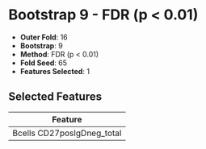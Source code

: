 # Bootstrap 9 - FDR (p < 0.01)

- **Outer Fold**: 16
- **Bootstrap**: 9
- **Method**: FDR (p < 0.01)
- **Fold Seed**: 65
- **Features Selected**: 1

## Selected Features

| Feature |
|---------|
| Bcells CD27posIgDneg_total |
